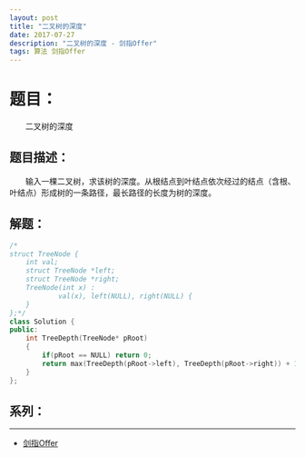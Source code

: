 ```yaml
---
layout: post
title: "二叉树的深度"
date: 2017-07-27
description: "二叉树的深度 - 剑指Offer"
tags: 算法 剑指Offer
---
```


# 题目：
　　二叉树的深度

## 题目描述：
　　输入一棵二叉树，求该树的深度。从根结点到叶结点依次经过的结点（含根、叶结点）形成树的一条路径，最长路径的长度为树的深度。

## 解题：
```c++
/*
struct TreeNode {
    int val;
    struct TreeNode *left;
    struct TreeNode *right;
    TreeNode(int x) :
            val(x), left(NULL), right(NULL) {
    }
};*/
class Solution {
public:
    int TreeDepth(TreeNode* pRoot)
    {
        if(pRoot == NULL) return 0;
        return max(TreeDepth(pRoot->left), TreeDepth(pRoot->right)) + 1;
    }
};
```

## 系列：
---
* [剑指Offer](/2017/06/剑指Offer/)